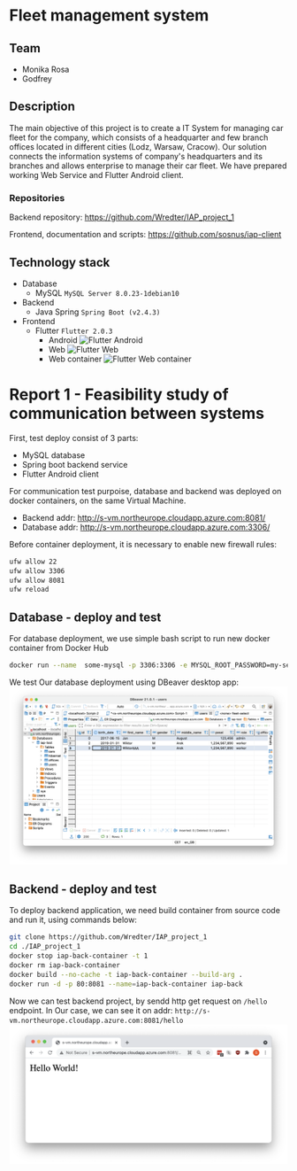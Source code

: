 # Fleet management system

## Team
* Monika Rosa
* Godfrey 

## Description
The main objective of this project is to create a IT System for managing car fleet for the company, which consists of a headquarter and few branch offices located in different cities (Lodz, Warsaw, Cracow). Our solution connects the information systems of company's headquarters and its branches and allows enterprise to manage their car fleet. We have prepared working Web Service and Flutter Android client.

### Repositories
Backend repository: https://github.com/Wredter/IAP_project_1

Frontend, documentation and scripts: https://github.com/sosnus/iap-client



## Technology stack

* Database
    * MySQL `MySQL Server 8.0.23-1debian10`
* Backend
    * Java Spring `Spring Boot (v2.4.3)`
* Frontend
    * Flutter `Flutter 2.0.3`
        * Android ![Flutter Android](https://img.shields.io/badge/Android-yes-green)
        * Web ![Flutter Web](https://img.shields.io/badge/Web-not%20yet-red)
        * Web container ![Flutter Web container](https://img.shields.io/badge/Web%20container-not%20yet-red)



# Report 1 - Feasibility study of communication between systems

First, test deploy consist of 3 parts:
* MySQL database
* Spring boot backend service
* Flutter Android client

For communication test purpoise, database and backend was deployed on docker containers, on the same Virtual Machine.
* Backend addr: http://s-vm.northeurope.cloudapp.azure.com:8081/
* Database addr: http://s-vm.northeurope.cloudapp.azure.com:3306/

Before container deployment, it is necessary to enable new firewall rules:
```bash
ufw allow 22
ufw allow 3306
ufw allow 8081
ufw reload
```


## Database - deploy and test

For database deployment, we use simple bash script to run new docker container from Docker Hub
```bash
docker run --name  some-mysql -p 3306:3306 -e MYSQL_ROOT_PASSWORD=my-secret-pw -d mysql
```
We test Our database deployment using DBeaver desktop app:
![DBeaver](./img/db-screen.png)


## Backend - deploy and test

To deploy backend application, we need build container from source code and run it, using commands below:
```bash
git clone https://github.com/Wredter/IAP_project_1
cd ./IAP_project_1
docker stop iap-back-container -t 1
docker rm iap-back-container
docker build --no-cache -t iap-back-container --build-arg .
docker run -d -p 80:8081 --name=iap-back-container iap-back
```

Now we can test backend project, by sendd http get request on `/hello` endpoint. In Our case, we can see it on addr: `http://s-vm.northeurope.cloudapp.azure.com:8081/hello`
![DBeaver](./img/back-hello.png)